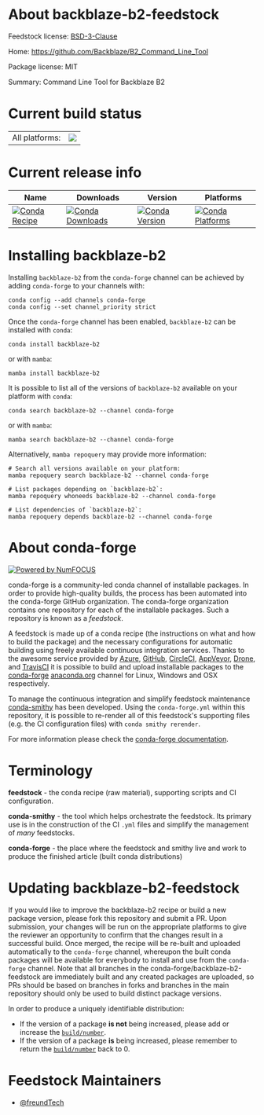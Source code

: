 About backblaze-b2-feedstock
============================

Feedstock license: [BSD-3-Clause](https://github.com/conda-forge/backblaze-b2-feedstock/blob/main/LICENSE.txt)

Home: https://github.com/Backblaze/B2_Command_Line_Tool

Package license: MIT

Summary: Command Line Tool for Backblaze B2

Current build status
====================


<table><tr><td>All platforms:</td>
    <td>
      <a href="https://dev.azure.com/conda-forge/feedstock-builds/_build/latest?definitionId=23764&branchName=main">
        <img src="https://dev.azure.com/conda-forge/feedstock-builds/_apis/build/status/backblaze-b2-feedstock?branchName=main">
      </a>
    </td>
  </tr>
</table>

Current release info
====================

| Name | Downloads | Version | Platforms |
| --- | --- | --- | --- |
| [![Conda Recipe](https://img.shields.io/badge/recipe-backblaze--b2-green.svg)](https://anaconda.org/conda-forge/backblaze-b2) | [![Conda Downloads](https://img.shields.io/conda/dn/conda-forge/backblaze-b2.svg)](https://anaconda.org/conda-forge/backblaze-b2) | [![Conda Version](https://img.shields.io/conda/vn/conda-forge/backblaze-b2.svg)](https://anaconda.org/conda-forge/backblaze-b2) | [![Conda Platforms](https://img.shields.io/conda/pn/conda-forge/backblaze-b2.svg)](https://anaconda.org/conda-forge/backblaze-b2) |

Installing backblaze-b2
=======================

Installing `backblaze-b2` from the `conda-forge` channel can be achieved by adding `conda-forge` to your channels with:

```
conda config --add channels conda-forge
conda config --set channel_priority strict
```

Once the `conda-forge` channel has been enabled, `backblaze-b2` can be installed with `conda`:

```
conda install backblaze-b2
```

or with `mamba`:

```
mamba install backblaze-b2
```

It is possible to list all of the versions of `backblaze-b2` available on your platform with `conda`:

```
conda search backblaze-b2 --channel conda-forge
```

or with `mamba`:

```
mamba search backblaze-b2 --channel conda-forge
```

Alternatively, `mamba repoquery` may provide more information:

```
# Search all versions available on your platform:
mamba repoquery search backblaze-b2 --channel conda-forge

# List packages depending on `backblaze-b2`:
mamba repoquery whoneeds backblaze-b2 --channel conda-forge

# List dependencies of `backblaze-b2`:
mamba repoquery depends backblaze-b2 --channel conda-forge
```


About conda-forge
=================

[![Powered by
NumFOCUS](https://img.shields.io/badge/powered%20by-NumFOCUS-orange.svg?style=flat&colorA=E1523D&colorB=007D8A)](https://numfocus.org)

conda-forge is a community-led conda channel of installable packages.
In order to provide high-quality builds, the process has been automated into the
conda-forge GitHub organization. The conda-forge organization contains one repository
for each of the installable packages. Such a repository is known as a *feedstock*.

A feedstock is made up of a conda recipe (the instructions on what and how to build
the package) and the necessary configurations for automatic building using freely
available continuous integration services. Thanks to the awesome service provided by
[Azure](https://azure.microsoft.com/en-us/services/devops/), [GitHub](https://github.com/),
[CircleCI](https://circleci.com/), [AppVeyor](https://www.appveyor.com/),
[Drone](https://cloud.drone.io/welcome), and [TravisCI](https://travis-ci.com/)
it is possible to build and upload installable packages to the
[conda-forge](https://anaconda.org/conda-forge) [anaconda.org](https://anaconda.org/)
channel for Linux, Windows and OSX respectively.

To manage the continuous integration and simplify feedstock maintenance
[conda-smithy](https://github.com/conda-forge/conda-smithy) has been developed.
Using the ``conda-forge.yml`` within this repository, it is possible to re-render all of
this feedstock's supporting files (e.g. the CI configuration files) with ``conda smithy rerender``.

For more information please check the [conda-forge documentation](https://conda-forge.org/docs/).

Terminology
===========

**feedstock** - the conda recipe (raw material), supporting scripts and CI configuration.

**conda-smithy** - the tool which helps orchestrate the feedstock.
                   Its primary use is in the construction of the CI ``.yml`` files
                   and simplify the management of *many* feedstocks.

**conda-forge** - the place where the feedstock and smithy live and work to
                  produce the finished article (built conda distributions)


Updating backblaze-b2-feedstock
===============================

If you would like to improve the backblaze-b2 recipe or build a new
package version, please fork this repository and submit a PR. Upon submission,
your changes will be run on the appropriate platforms to give the reviewer an
opportunity to confirm that the changes result in a successful build. Once
merged, the recipe will be re-built and uploaded automatically to the
`conda-forge` channel, whereupon the built conda packages will be available for
everybody to install and use from the `conda-forge` channel.
Note that all branches in the conda-forge/backblaze-b2-feedstock are
immediately built and any created packages are uploaded, so PRs should be based
on branches in forks and branches in the main repository should only be used to
build distinct package versions.

In order to produce a uniquely identifiable distribution:
 * If the version of a package **is not** being increased, please add or increase
   the [``build/number``](https://docs.conda.io/projects/conda-build/en/latest/resources/define-metadata.html#build-number-and-string).
 * If the version of a package **is** being increased, please remember to return
   the [``build/number``](https://docs.conda.io/projects/conda-build/en/latest/resources/define-metadata.html#build-number-and-string)
   back to 0.

Feedstock Maintainers
=====================

* [@freundTech](https://github.com/freundTech/)

